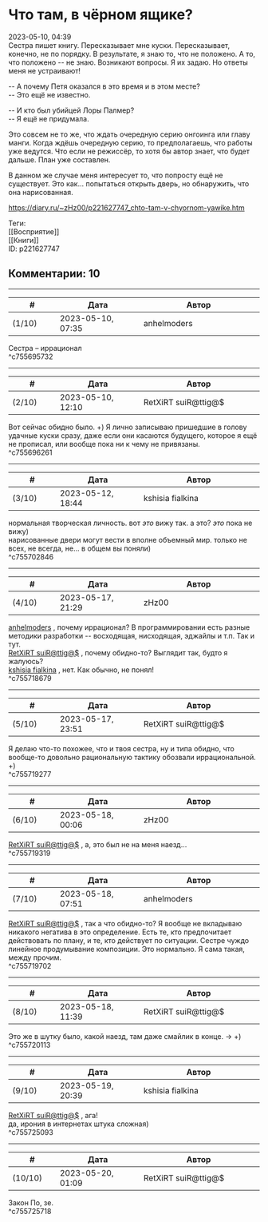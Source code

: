 Что там, в чёрном ящике?
========================

  
2023-05-10, 04:39  
 Сестра пишет книгу. Пересказывает мне куски. Пересказывает, конечно, не по порядку. В результате, я знаю то, что не положено. А то, что положено -- не знаю. Возникают вопросы. Я их задаю. Но ответы меня не устраивают!   
   
 -- А почему Петя оказался в это время и в этом месте?   
 -- Это ещё не известно.   
   
 -- И кто был убийцей Лоры Палмер?   
 -- Я ещё не придумала.   
   
 Это совсем не то же, что ждать очередную серию онгоинга или главу манги. Когда ждёшь очередную серию, то предполагаешь, что работы уже ведутся. Что если не режиссёр, то хотя бы автор знает, что будет дальше. План уже составлен.   
   
 В данном же случае меня интересует то, что попросту ещё не существует. Это как... попытаться открыть дверь, но обнаружить, что она нарисованная.   
  
<https://diary.ru/~zHz00/p221627747_chto-tam-v-chyornom-yawike.htm>  
  
Теги:  
[[Восприятие]]  
[[Книги]]  
ID: p221627747  


Комментарии: 10
---------------

  


---



|         #         |              Дата              |                     Автор                     |           ID           |
| --- | --- | --- | --- |
| (1/10) | 2023-05-10, 07:35 | anhelmoders | c755695732 |

  
 Сестра – иррационал   
 ^c755695732

---



|         #         |              Дата              |                     Автор                     |           ID           |
| --- | --- | --- | --- |
| (2/10) | 2023-05-10, 12:10 | RetXiRT suiR@ttig@$ | c755696261 |

  
 Вот сейчас обидно было. +) Я лично записываю пришедшие в голову удачные куски сразу, даже если они касаются будущего, которое я ещё не прописал, или вообще пока ни к чему не привязаны.   
 ^c755696261

---



|         #         |              Дата              |                     Автор                     |           ID           |
| --- | --- | --- | --- |
| (3/10) | 2023-05-12, 18:44 | kshisia fialkina | c755702846 |

  
 нормальная творческая личность. вот  *это*  вижу так. а это?  *это*  пока не вижу)   
  нарисованные двери могут вести в вполне объемный мир. только не всех, не всегда, не... в общем вы поняли)    
 ^c755702846

---



|         #         |              Дата              |                     Автор                     |           ID           |
| --- | --- | --- | --- |
| (4/10) | 2023-05-17, 21:29 | zHz00 | c755718679 |

  
  [anhelmoders](https://anhelmoders.diary.ru "No plans. Only wonders.")  , почему иррационал? В программировании есть разные методики разработки -- восходящая, нисходящая, эджайлы и т.п. Так и тут.   
  [RetXiRT suiR@ttig@$](https://Hellspawn.diary.ru "Atomicautionuclear")  , почему обидно-то? Выглядит так, будто я жалуюсь?   
  [kshisia fialkina](https://kshisi-as-they-are.diary.ru "Don't think about white rabbit")  , нет. Как обычно, не понял!   
 ^c755718679

---



|         #         |              Дата              |                     Автор                     |           ID           |
| --- | --- | --- | --- |
| (5/10) | 2023-05-17, 23:51 | RetXiRT suiR@ttig@$ | c755719277 |

  
 Я делаю что-то похожее, что и твоя сестра, ну и типа обидно, что вообще-то довольно рациональную тактику обозвали иррациональной. +)   
 ^c755719277

---



|         #         |              Дата              |                     Автор                     |           ID           |
| --- | --- | --- | --- |
| (6/10) | 2023-05-18, 00:06 | zHz00 | c755719319 |

  
  [RetXiRT suiR@ttig@$](https://Hellspawn.diary.ru "Atomicautionuclear")  , а, это был не на меня наезд...   
 ^c755719319

---



|         #         |              Дата              |                     Автор                     |           ID           |
| --- | --- | --- | --- |
| (7/10) | 2023-05-18, 07:51 | anhelmoders | c755719702 |

  
  [RetXiRT suiR@ttig@$](https://Hellspawn.diary.ru "Atomicautionuclear")  , так а что обидно-то? Я вообще не вкладываю никакого негатива в это определение. Есть те, кто предпочитает действовать по плану, и те, кто действует по ситуации. Сестре чуждо линейное продумывание композиции. Это нормально. Я сама такая, между прочим.   
 ^c755719702

---



|         #         |              Дата              |                     Автор                     |           ID           |
| --- | --- | --- | --- |
| (8/10) | 2023-05-18, 11:39 | RetXiRT suiR@ttig@$ | c755720113 |

  
 Это же в шутку было, какой наезд, там даже смайлик в конце. -> +) ^c755720113

---



|         #         |              Дата              |                     Автор                     |           ID           |
| --- | --- | --- | --- |
| (9/10) | 2023-05-19, 20:39 | kshisia fialkina | c755725093 |

  
  [RetXiRT suiR@ttig@$](https://Hellspawn.diary.ru "Atomicautionuclear")  , ага!   
  да, ирония в интернетах штука сложная)    
 ^c755725093

---



|         #         |              Дата              |                     Автор                     |           ID           |
| --- | --- | --- | --- |
| (10/10) | 2023-05-20, 01:09 | RetXiRT suiR@ttig@$ | c755725718 |

  
 Закон По, зе.   
 ^c755725718